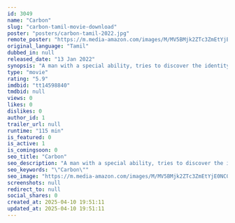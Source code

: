 ```yaml
---
id: 3049
name: "Carbon"
slug: "carbon-tamil-movie-download"
poster: "posters/carbon-tamil-2022.jpg"
remote_poster: "https://m.media-amazon.com/images/M/MV5BMjk2ZTc3ZmEtYjE0NC00YmU0LWIwYTMtMjI2NmMxODBkMmM4XkEyXkFqcGc@._V1_SX300.jpg"
original_language: "Tamil"
dubbed_in: null
released_date: "13 Jan 2022"
synopsis: "A man with a special ability, tries to discover the identity of a mysterious hit-and-run driver who has put his father in critical condition."
type: "movie"
rating: "5.9"
imdbid: "tt14598840"
tmdbid: null
views: 0
likes: 0
dislikes: 0
author_id: 1
trailer_url: null
runtime: "115 min"
is_featured: 0
is_active: 1
is_comingsoon: 0
seo_title: "Carbon"
seo_description: "A man with a special ability, tries to discover the identity of a mysterious hit-and-run driver who has put his father in critical condition."
seo_keywords: "\"Carbon\""
seo_image: "https://m.media-amazon.com/images/M/MV5BMjk2ZTc3ZmEtYjE0NC00YmU0LWIwYTMtMjI2NmMxODBkMmM4XkEyXkFqcGc@._V1_SX300.jpg"
screenshots: null
redirect_to: null
social_shares: 0
created_at: 2025-04-10 19:51:11
updated_at: 2025-04-10 19:51:11
---
```



